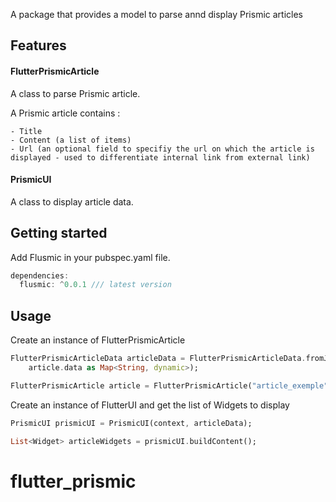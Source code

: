 A package that provides a model to parse annd display Prismic articles 

## Features

#### FlutterPrismicArticle

A class to parse Prismic article.

A Prismic article contains :

    - Title
    - Content (a list of items)
    - Url (an optional field to specifiy the url on which the article is displayed - used to differentiate internal link from external link)

#### PrismicUI

A class to display article data.

## Getting started

Add Flusmic in your pubspec.yaml file.

```dart
dependencies:
  flusmic: ^0.0.1 /// latest version
```

## Usage

Create an instance of FlutterPrismicArticle

```dart
FlutterPrismicArticleData articleData = FlutterPrismicArticleData.fromJson(
    article.data as Map<String, dynamic>);

FlutterPrismicArticle article = FlutterPrismicArticle("article_exemple", articleData));
```

Create an instance of FlutterUI and get the list of Widgets to display

```dart
PrismicUI prismicUI = PrismicUI(context, articleData);

List<Widget> articleWidgets = prismicUI.buildContent();
```
# flutter_prismic
